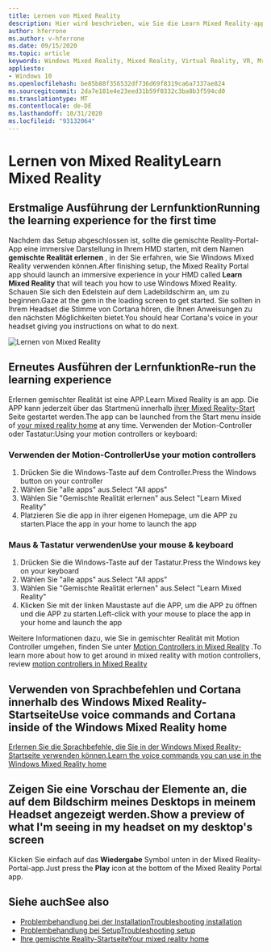 ```yaml
---
title: Lernen von Mixed Reality
description: Hier wird beschrieben, wie Sie die Learn Mixed Reality-app ausführen, die Ihnen vermittelt, wie Sie Windows Mixed Reality verwenden und navigieren können.
author: hferrone
ms.author: v-hferrone
ms.date: 09/15/2020
ms.topic: article
keywords: Windows Mixed Reality, Mixed Reality, Virtual Reality, VR, Mr, Tutorial, Einstieg
appliesto:
- Windows 10
ms.openlocfilehash: be85b88f356532df736d69f8319ca6a7337ae824
ms.sourcegitcommit: 2da7e181e4e23eed31b59f0332c3ba8b3f594cd0
ms.translationtype: MT
ms.contentlocale: de-DE
ms.lasthandoff: 10/31/2020
ms.locfileid: "93132064"
---
```

# <a name="learn-mixed-reality"></a><span data-ttu-id="60ab2-104">Lernen von Mixed Reality</span><span class="sxs-lookup"><span data-stu-id="60ab2-104">Learn Mixed Reality</span></span>

## <a name="running-the-learning-experience-for-the-first-time"></a><span data-ttu-id="60ab2-105">Erstmalige Ausführung der Lernfunktion</span><span class="sxs-lookup"><span data-stu-id="60ab2-105">Running the learning experience for the first time</span></span>

<span data-ttu-id="60ab2-106">Nachdem das Setup abgeschlossen ist, sollte die gemischte Reality-Portal-App eine immersive Darstellung in Ihrem HMD starten, mit dem Namen **gemischte Realität erlernen** , in der Sie erfahren, wie Sie Windows Mixed Reality verwenden können.</span><span class="sxs-lookup"><span data-stu-id="60ab2-106">After finishing setup, the Mixed Reality Portal app should launch an immersive experience in your HMD called **Learn Mixed Reality** that will teach you how to use Windows Mixed Reality.</span></span> <span data-ttu-id="60ab2-107">Schauen Sie sich den Edelstein auf dem Ladebildschirm an, um zu beginnen.</span><span class="sxs-lookup"><span data-stu-id="60ab2-107">Gaze at the gem in the loading screen to get started.</span></span> <span data-ttu-id="60ab2-108">Sie sollten in Ihrem Headset die Stimme von Cortana hören, die Ihnen Anweisungen zu den nächsten Möglichkeiten bietet.</span><span class="sxs-lookup"><span data-stu-id="60ab2-108">You should hear Cortana's voice in your headset giving you instructions on what to do next.</span></span>

![Lernen von Mixed Reality](images/file-learnmixedrealitystart.png)

## <a name="re-run-the-learning-experience"></a><span data-ttu-id="60ab2-110">Erneutes Ausführen der Lernfunktion</span><span class="sxs-lookup"><span data-stu-id="60ab2-110">Re-run the learning experience</span></span>

<span data-ttu-id="60ab2-111">Erlernen gemischter Realität ist eine APP.</span><span class="sxs-lookup"><span data-stu-id="60ab2-111">Learn Mixed Reality is an app.</span></span> <span data-ttu-id="60ab2-112">Die APP kann jederzeit über das Startmenü innerhalb [ihrer Mixed Reality-Start](your-mixed-reality-home.md) Seite gestartet werden.</span><span class="sxs-lookup"><span data-stu-id="60ab2-112">The app can be launched from the Start menu inside of [your mixed reality home](your-mixed-reality-home.md) at any time.</span></span> <span data-ttu-id="60ab2-113">Verwenden der Motion-Controller oder Tastatur:</span><span class="sxs-lookup"><span data-stu-id="60ab2-113">Using your motion controllers or keyboard:</span></span>

### <a name="use-your-motion-controllers"></a><span data-ttu-id="60ab2-114">Verwenden der Motion-Controller</span><span class="sxs-lookup"><span data-stu-id="60ab2-114">Use your motion controllers</span></span>

1. <span data-ttu-id="60ab2-115">Drücken Sie die Windows-Taste auf dem Controller.</span><span class="sxs-lookup"><span data-stu-id="60ab2-115">Press the Windows button on your controller</span></span>
2. <span data-ttu-id="60ab2-116">Wählen Sie "alle apps" aus.</span><span class="sxs-lookup"><span data-stu-id="60ab2-116">Select "All apps"</span></span>
3. <span data-ttu-id="60ab2-117">Wählen Sie "Gemischte Realität erlernen" aus.</span><span class="sxs-lookup"><span data-stu-id="60ab2-117">Select "Learn Mixed Reality"</span></span>
4. <span data-ttu-id="60ab2-118">Platzieren Sie die app in ihrer eigenen Homepage, um die APP zu starten.</span><span class="sxs-lookup"><span data-stu-id="60ab2-118">Place the app in your home to launch the app</span></span>

### <a name="use-your-mouse--keyboard"></a><span data-ttu-id="60ab2-119">Maus & Tastatur verwenden</span><span class="sxs-lookup"><span data-stu-id="60ab2-119">Use your mouse & keyboard</span></span>

1. <span data-ttu-id="60ab2-120">Drücken Sie die Windows-Taste auf der Tastatur.</span><span class="sxs-lookup"><span data-stu-id="60ab2-120">Press the Windows key on your keyboard</span></span>
2. <span data-ttu-id="60ab2-121">Wählen Sie "alle apps" aus.</span><span class="sxs-lookup"><span data-stu-id="60ab2-121">Select "All apps"</span></span>
3. <span data-ttu-id="60ab2-122">Wählen Sie "Gemischte Realität erlernen" aus.</span><span class="sxs-lookup"><span data-stu-id="60ab2-122">Select "Learn Mixed Reality"</span></span>
4. <span data-ttu-id="60ab2-123">Klicken Sie mit der linken Maustaste auf die APP, um die APP zu öffnen und die APP zu starten.</span><span class="sxs-lookup"><span data-stu-id="60ab2-123">Left-click with your mouse to place the app in your home and launch the app</span></span>

<span data-ttu-id="60ab2-124">Weitere Informationen dazu, wie Sie in gemischter Realität mit Motion Controller umgehen, finden Sie unter [Motion Controllers in Mixed Reality](controllers-in-wmr.md) .</span><span class="sxs-lookup"><span data-stu-id="60ab2-124">To learn more about how to get around in mixed reality with motion controllers, review [motion controllers in Mixed Reality](controllers-in-wmr.md)</span></span>

## <a name="use-voice-commands-and-cortana-inside-of-the-windows-mixed-reality-home"></a><span data-ttu-id="60ab2-125">Verwenden von Sprachbefehlen und Cortana innerhalb des Windows Mixed Reality-Startseite</span><span class="sxs-lookup"><span data-stu-id="60ab2-125">Use voice commands and Cortana inside of the Windows Mixed Reality home</span></span>

[<span data-ttu-id="60ab2-126">Erlernen Sie die Sprachbefehle, die Sie in der Windows Mixed Reality-Startseite verwenden können.</span><span class="sxs-lookup"><span data-stu-id="60ab2-126">Learn the voice commands you can use in the Windows Mixed Reality home</span></span>](https://support.microsoft.com/help/4041322/windows-10-speech-in-windows-mixed-reality)

## <a name="show-a-preview-of-what-im-seeing-in-my-headset-on-my-desktops-screen"></a><span data-ttu-id="60ab2-127">Zeigen Sie eine Vorschau der Elemente an, die auf dem Bildschirm meines Desktops in meinem Headset angezeigt werden.</span><span class="sxs-lookup"><span data-stu-id="60ab2-127">Show a preview of what I'm seeing in my headset on my desktop's screen</span></span>

<span data-ttu-id="60ab2-128">Klicken Sie einfach auf das **Wiedergabe** Symbol unten in der Mixed Reality-Portal-app.</span><span class="sxs-lookup"><span data-stu-id="60ab2-128">Just press the **Play** icon at the bottom of the Mixed Reality Portal app.</span></span>

## <a name="see-also"></a><span data-ttu-id="60ab2-129">Siehe auch</span><span class="sxs-lookup"><span data-stu-id="60ab2-129">See also</span></span>

* [<span data-ttu-id="60ab2-130">Problembehandlung bei der Installation</span><span class="sxs-lookup"><span data-stu-id="60ab2-130">Troubleshooting installation</span></span>](installation_errors.md)
* [<span data-ttu-id="60ab2-131">Problembehandlung bei Setup</span><span class="sxs-lookup"><span data-stu-id="60ab2-131">Troubleshooting setup</span></span>](wmr-setup-faq.md)
* [<span data-ttu-id="60ab2-132">Ihre gemischte Reality-Startseite</span><span class="sxs-lookup"><span data-stu-id="60ab2-132">Your mixed reality home</span></span>](your-mixed-reality-home.md)
